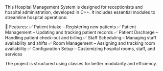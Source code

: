 This Hospital Management System is designed for receptionists and hospital administration, developed in C++. It includes essential modules to streamline hospital operations:

📌 Features:
✅ Patient Intake – Registering new patients
✅ Patient Management – Updating and tracking patient records
✅ Patient Discharge – Handling patient check-out and billing
✅ Staff Scheduling – Managing staff availability and shifts
✅ Room Management – Assigning and tracking room availability
✅ Configuration Setup – Customizing hospital rooms, staff, and services

The project is structured using classes for better modularity and efficiency.
